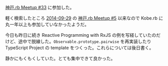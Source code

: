 [神戸.rb Meetup #33](https://koberb.doorkeeper.jp/events/36997) に参加した。

軽く検索したところ [2014-09-29][] の [神戸.rb Meetup #5](https://koberb.doorkeeper.jp/events/15522) 以来なので Kobe.rb に丸一年以上も参加していなかったようだ。

今日も昨日に続き Reactive Programming with RxJS の例を写経していたのだけど、途中で脱線した。`Observable.prototype.pairwise` を再実装したり TypeScript Project の template をつくった。これらについては後日書く。

静かにもくもくしていた。とても集中できて良かった。

[2014-09-29]: https://blog.bouzuya.net/2014/09/29/
